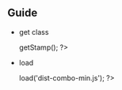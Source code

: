 ## Guide
- get class

    <?php
    include('Unpackaged.class.php');
    $hosts = $_SERVER['SERVER_ADDR'];
    $server = 'http://' .$hosts.'/assets_daily/daily/apps/dpm/bbc/v2';
    $assets = new Unpackaged($server);
    $stamp = $assets->getStamp();
    ?>

- load

    <?php $assets->load('dist-combo-min.js'); ?>
